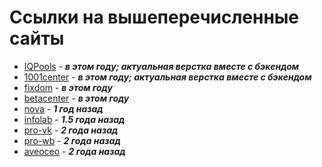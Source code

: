 # Ссылки на вышеперечисленные сайты
- [IQPools](https://sandaze-web.github.io/iq-pools/) - _***в этом году; актуальная верстка вместе с бэкендом***_
- [1001center](https://sandaze-web.github.io/1001centre) - _***в этом году; актуальная верстка вместе с бэкендом***_
- [fixdom](https://sandaze-web.github.io/fixdom/) - _***в этом году***_
- [betacenter](https://sandaze-web.github.io/betacenter/) - _***в этом году***_
- [nova](https://sandaze-web.github.io/nova/) - _***1 год назад***_
- [infolab](https://sandaze-web.github.io/infolab/) - _***1.5 года назад***_
- [pro-vk](https://sandaze-web.github.io/pro-vk/) - _***2 года назад***_
- [pro-wb](https://sandaze-web.github.io/pro-vk/) - _***2 года назад***_
- [aveoceo](https://sandaze-web.github.io/aveoceo/) - _***2 года назад***_
